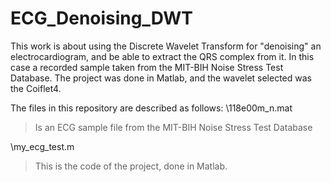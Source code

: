 # ECG_Denoising_DWT

This work is about using the Discrete Wavelet Transform for "denoising" an electrocardiogram, and be able to extract the QRS complex from it. In this case a recorded sample taken from the MIT-BIH Noise Stress Test Database. The project was done in Matlab, and the wavelet selected was the Coiflet4.

The files in this repository are described as follows:
\118e00m_n.mat
>Is an ECG sample file from the MIT-BIH Noise Stress Test Database

\my_ecg_test.m
>This is the code of the project, done in Matlab.
